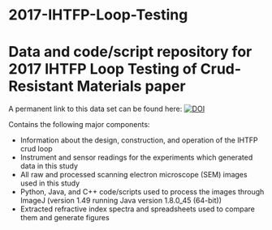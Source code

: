 # 2017-IHTFP-Loop-Testing
Data and code/script repository for 2017 IHTFP Loop Testing of Crud-Resistant Materials paper
=======================================

A permanent link to this data set can be found here: <a href="https://www.zenodo.org/badge/latestdoi/89861429"><img src="https://www.zenodo.org/badge/89861429.svg" alt="DOI"></a>

Contains the following major components:
<ul>
<li>Information about the design, construction, and operation of the IHTFP crud loop
<li>Instrument and sensor readings for the experiments which generated data in this study
<li>All raw and processed scanning electron microscope (SEM) images used in this study
<li>Python, Java, and C++ code/scripts used to process the images through ImageJ (version 1.49 running Java version 1.8.0_45 (64-bit))
<li>Extracted refractive index spectra and spreadsheets used to compare them and generate figures
